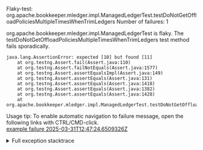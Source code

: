         
Flaky-test: org.apache.bookkeeper.mledger.impl.ManagedLedgerTest.testDoNotGetOffloadPoliciesMultipleTimesWhenTrimLedgers
Number of failures: 1

org.apache.bookkeeper.mledger.impl.ManagedLedgerTest is flaky. The testDoNotGetOffloadPoliciesMultipleTimesWhenTrimLedgers test method fails sporadically.

```
java.lang.AssertionError: expected [10] but found [11]
	at org.testng.Assert.fail(Assert.java:110)
	at org.testng.Assert.failNotEquals(Assert.java:1577)
	at org.testng.Assert.assertEqualsImpl(Assert.java:149)
	at org.testng.Assert.assertEquals(Assert.java:131)
	at org.testng.Assert.assertEquals(Assert.java:1418)
	at org.testng.Assert.assertEquals(Assert.java:1382)
	at org.testng.Assert.assertEquals(Assert.java:1428)
	at org.apache.bookkeeper.mledger.impl.ManagedLedgerTest.testDoNotGetOffloadPoliciesMultipleTimesWhenTrimLedgers(ManagedLedgerTest.java:3872)
```

Usage tip: To enable automatic navigation to failure message, open the following links with CTRL/CMD-click.  
[example failure 2025-03-31T12:47:24.6509326Z](https://github.com/apache/pulsar/actions/runs/14171235180/job/39695829290#step:11:90)  


<details>
<summary>Full exception stacktrace</summary>
<code><pre>
java.lang.AssertionError: expected [10] but found [11]
	at org.testng.Assert.fail(Assert.java:110)
	at org.testng.Assert.failNotEquals(Assert.java:1577)
	at org.testng.Assert.assertEqualsImpl(Assert.java:149)
	at org.testng.Assert.assertEquals(Assert.java:131)
	at org.testng.Assert.assertEquals(Assert.java:1418)
	at org.testng.Assert.assertEquals(Assert.java:1382)
	at org.testng.Assert.assertEquals(Assert.java:1428)
	at org.apache.bookkeeper.mledger.impl.ManagedLedgerTest.testDoNotGetOffloadPoliciesMultipleTimesWhenTrimLedgers(ManagedLedgerTest.java:3872)
	at java.base/jdk.internal.reflect.DirectMethodHandleAccessor.invoke(DirectMethodHandleAccessor.java:103)
	at java.base/java.lang.reflect.Method.invoke(Method.java:580)
	at org.testng.internal.invokers.MethodInvocationHelper.invokeMethod(MethodInvocationHelper.java:139)
	at org.testng.internal.invokers.InvokeMethodRunnable.runOne(InvokeMethodRunnable.java:47)
	at org.testng.internal.invokers.InvokeMethodRunnable.call(InvokeMethodRunnable.java:76)
	at org.testng.internal.invokers.InvokeMethodRunnable.call(InvokeMethodRunnable.java:11)
	at java.base/java.util.concurrent.FutureTask.run(FutureTask.java:317)
	at java.base/java.util.concurrent.ThreadPoolExecutor.runWorker(ThreadPoolExecutor.java:1144)
	at java.base/java.util.concurrent.ThreadPoolExecutor$Worker.run(ThreadPoolExecutor.java:642)
	at java.base/java.lang.Thread.run(Thread.java:1583)

</pre></code>
</details>

